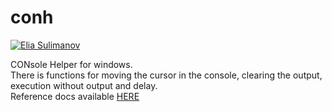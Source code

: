 # conh
[![Elia Sulimanov](https://image.ibb.co/mBx97A/powerd-by-Elia-Sulimanov.jpg)](https://www.linkedin.com/in/elia-sulimanov/)  

CONsole Helper for windows.  
There is functions for moving the cursor in the console, clearing the output, execution without output and delay.  
Reference docs available [HERE](http://www.elia.co.il/conh/docs/index.html)
